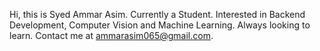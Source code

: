 Hi, this is Syed Ammar Asim. Currently a Student. Interested in Backend Development, Computer Vision and Machine Learning. Always looking to learn.
Contact me at ammarasim065@gmail.com.
